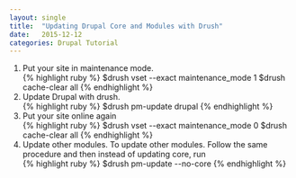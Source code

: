 ```yaml
---
layout: single
title:  "Updating Drupal Core and Modules with Drush"
date:   2015-12-12
categories: Drupal Tutorial
---
```


<ol>
	<li>Put your site in maintenance mode. </li>
{% highlight ruby %}
$drush vset --exact maintenance_mode 1
$drush cache-clear all
{% endhighlight %}
<li>Update Drupal with drush. </li>
{% highlight ruby %}
$drush pm-update drupal
{% endhighlight %}
<li>Put your site online again

</li>
{% highlight ruby %}
$drush vset --exact maintenance_mode 0
$drush cache-clear all
{% endhighlight %}

<li>Update other modules. To update other modules. Follow the same procedure and then instead of updating core, run</li>
{% highlight ruby %}
$drush pm-update --no-core
{% endhighlight %}

</ol>





